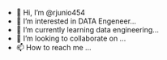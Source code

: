 - 👋 Hi, I’m @rjunio454
- 👀 I’m interested in DATA Engeneer...
- 🌱 I’m currently learning data engineering...
- 💞️ I’m looking to collaborate on ...
- 📫 How to reach me ...

<!---
rjunio454/rjunio454 is a ✨ special ✨ repository because its `README.md` (this file) appears on your GitHub profile.
You can click the Preview link to take a look at your changes.
--->
